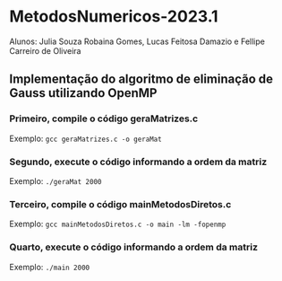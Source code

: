 <h1>MetodosNumericos-2023.1</h1>
<p>Alunos: Julia Souza Robaina Gomes, Lucas Feitosa Damazio e Fellipe Carreiro de Oliveira</p>
<h2>Implementação do algoritmo de eliminação de Gauss utilizando OpenMP</h2>
<h3>Primeiro, compile o código geraMatrizes.c</h3>
  <p>Exemplo: <code>gcc geraMatrizes.c -o geraMat</code></p>
<h3>Segundo, execute o código informando a ordem da matriz</h3>
  <p>Exemplo: <code>./geraMat 2000</code></p></p>
<h3>Terceiro, compile o código mainMetodosDiretos.c</h3>
  <p>Exemplo: <code>gcc mainMetodosDiretos.c -o main -lm -fopenmp</code></p>
<h3>Quarto, execute o código informando a ordem da matriz</h3>
  <p>Exemplo: <code>./main 2000</code></p>
